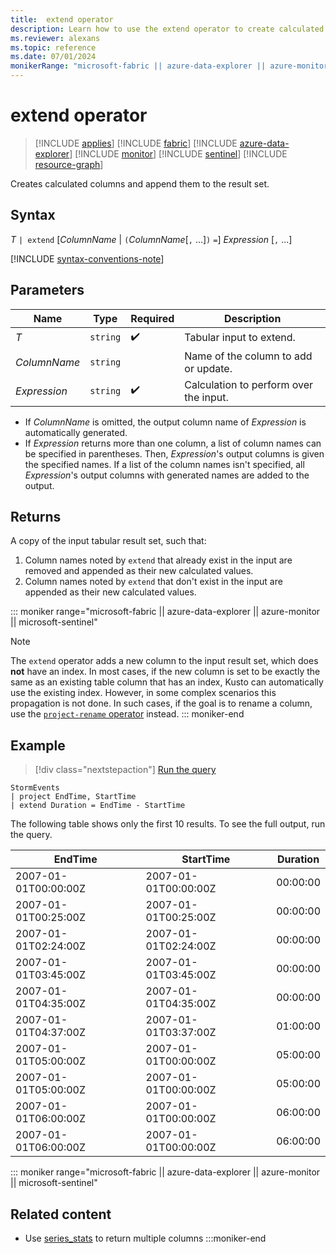 ```yaml
---
title:  extend operator
description: Learn how to use the extend operator to create calculated columns and append them to the result set.
ms.reviewer: alexans
ms.topic: reference
ms.date: 07/01/2024
monikerRange: "microsoft-fabric || azure-data-explorer || azure-monitor || microsoft-sentinel || azure-resource-graph"
---
```

# extend operator

> [!INCLUDE [applies](../includes/applies-to-version/applies.md)] [!INCLUDE [fabric](../includes/applies-to-version/fabric.md)] [!INCLUDE [azure-data-explorer](../includes/applies-to-version/azure-data-explorer.md)] [!INCLUDE [monitor](../includes/applies-to-version/monitor.md)] [!INCLUDE [sentinel](../includes/applies-to-version/sentinel.md)] [!INCLUDE [resource-graph](../includes/applies-to-version/resource-graph.md)]

Creates calculated columns and append them to the result set.

## Syntax

*T* `| extend` [*ColumnName* | `(`*ColumnName*[`,` ...]`)` `=`] *Expression* [`,` ...]

[!INCLUDE [syntax-conventions-note](../includes/syntax-conventions-note.md)]

## Parameters

| Name | Type | Required | Description |
|--|--|--|--|
| *T* | `string` |  :heavy_check_mark: | Tabular input to extend. |
| *ColumnName* | `string` | | Name of the column to add or update. |
| *Expression* | `string` |  :heavy_check_mark: | Calculation to perform over the input.|

* If *ColumnName* is omitted, the output column name of *Expression* is automatically generated.
* If *Expression* returns more than one column, a list of column names can be specified in parentheses. Then, *Expression*'s output columns is given the specified names. If a list of the column names isn't specified, all *Expression*'s output columns with generated names are added to the output.

## Returns

A copy of the input tabular result set, such that:

1. Column names noted by `extend` that already exist in the input are removed
   and appended as their new calculated values.
1. Column names noted by `extend` that don't exist in the input are appended
   as their new calculated values.

::: moniker range="microsoft-fabric || azure-data-explorer || azure-monitor || microsoft-sentinel"
> [!NOTE]
> The `extend` operator adds a new column to the input result set, which does
  **not** have an index. In most cases, if the new column is set to be exactly
  the same as an existing table column that has an index, Kusto can automatically
  use the existing index. However, in some complex scenarios this propagation is
  not done. In such cases, if the goal is to rename a column, use the [`project-rename` operator](project-rename-operator.md) instead.
::: moniker-end

## Example

> [!div class="nextstepaction"]
> <a href="https://dataexplorer.azure.com/clusters/help/databases/Samples?query=H4sIAAAAAAAAAwsuyS/KdS1LzSsp5qpRKCjKz0pNLlFwzUsJycxN1VEILkksKgExgZKpFSWpeSkKLqVFiSWZ+XkKtjBlCroIdQCqSrMYUAAAAA==" target="_blank">Run the query</a>

```kusto
StormEvents
| project EndTime, StartTime
| extend Duration = EndTime - StartTime
```

The following table shows only the first 10 results. To see the full output, run the query.

|EndTime|StartTime|Duration|
|--|--|--|
|2007-01-01T00:00:00Z| 2007-01-01T00:00:00Z |00:00:00|
|2007-01-01T00:25:00Z| 2007-01-01T00:25:00Z |00:00:00|
|2007-01-01T02:24:00Z| 2007-01-01T02:24:00Z |00:00:00|
|2007-01-01T03:45:00Z| 2007-01-01T03:45:00Z |00:00:00|
|2007-01-01T04:35:00Z| 2007-01-01T04:35:00Z |00:00:00|
|2007-01-01T04:37:00Z| 2007-01-01T03:37:00Z |01:00:00|
|2007-01-01T05:00:00Z| 2007-01-01T00:00:00Z |05:00:00|
|2007-01-01T05:00:00Z| 2007-01-01T00:00:00Z |05:00:00|
|2007-01-01T06:00:00Z| 2007-01-01T00:00:00Z |06:00:00|
|2007-01-01T06:00:00Z| 2007-01-01T00:00:00Z |06:00:00|

::: moniker range="microsoft-fabric || azure-data-explorer || azure-monitor || microsoft-sentinel"
## Related content

* Use [series_stats](series-stats-function.md) to return multiple columns
:::moniker-end